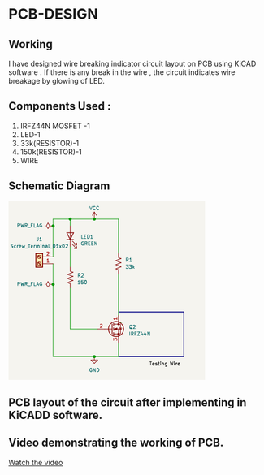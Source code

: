 # PCB-DESIGN
## Working
I have designed wire breaking indicator circuit layout on PCB using KiCAD software . If there is any break
in the wire , the circuit indicates wire breakage by glowing of LED. 

## Components Used :
1) IRFZ44N MOSFET -1
2) LED-1
3) 33k(RESISTOR)-1
4) 150k(RESISTOR)-1
5) WIRE

##   Schematic Diagram
![alt text](im.png)

## PCB layout of the circuit after implementing in KiCADD software.

## Video demonstrating the working of PCB.



[Watch the video](https://drive.google.com/file/d/16Ncxjm3U25_dvyPrGxnD5pfZJSPH5DQe/view?usp=drive_link)




